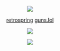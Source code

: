 
<p align="center">
  <img src="https://64.media.tumblr.com/3131c31b779540a016e03256bc618b38/42d997020b109ec7-97/s540x810/3e25311281920fda7a4058c613fa966ccb3376b8.pnj" />
</p>

<p align="center">
<a href="https://retrospring.net/@pregnantgeto">retrospring</a> <a href="https://guns.lol/sukunagod">guns.lol</a>
</p>


<p align="center">
  <img src="https://media3.giphy.com/media/v1.Y2lkPTc5MGI3NjExYWw2ODR0bW1mYm9qaGM0ODZteGppeXE2enhvZmRnb3Z1eG12eXpzbiZlcD12MV9pbnRlcm5hbF9naWZfYnlfaWQmY3Q9Zw/a3CBHkxecwSNvqvkIL/giphy.gif" />
</p>



<p align="center">
  <img src="https://64.media.tumblr.com/0bf1dd8865a8b4a3cf37b6913f7c4be1/42d997020b109ec7-40/s540x810/99cf837fb6239b22b7b468219032b237cfce0cfb.pnj" />
</p>
